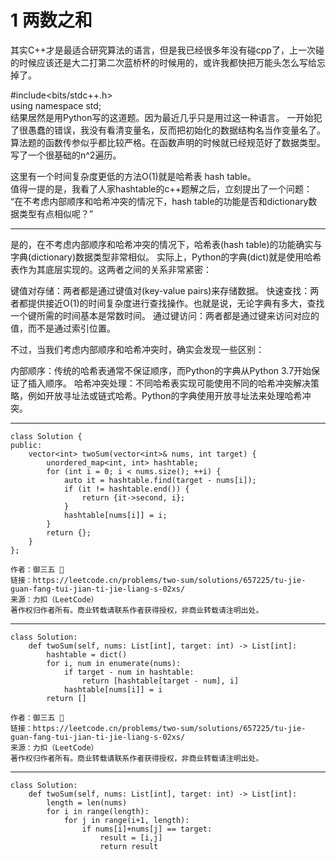 # 1 两数之和
其实C++才是最适合研究算法的语言，但是我已经很多年没有碰cpp了，上一次碰的时候应该还是大二打第二次蓝桥杯的时候用的，或许我都快把万能头怎么写给忘掉了。

#include<bits/stdc++.h>  
using namespace std;  
结果居然是用Python写的这道题。因为最近几乎只是用过这一种语言。
一开始犯了很愚蠢的错误，我没有看清变量名，反而把初始化的数据结构名当作变量名了。
算法题的函数传参似乎都比较严格。在函数声明的时候就已经规范好了数据类型。
写了一个很基础的n^2遍历。

这里有一个时间复杂度更低的方法O(1)就是哈希表 hash table。  
值得一提的是，我看了人家hashtable的c++题解之后，立刻提出了一个问题：  
“在不考虑内部顺序和哈希冲突的情况下，hash table的功能是否和dictionary数据类型有点相似呢？”  

---
是的，在不考虑内部顺序和哈希冲突的情况下，哈希表(hash table)的功能确实与字典(dictionary)数据类型非常相似。
实际上，Python的字典(dict)就是使用哈希表作为其底层实现的。这两者之间的关系非常紧密：

键值对存储：两者都是通过键值对(key-value pairs)来存储数据。
快速查找：两者都提供接近O(1)的时间复杂度进行查找操作。也就是说，无论字典有多大，查找一个键所需的时间基本是常数时间。
通过键访问：两者都是通过键来访问对应的值，而不是通过索引位置。

不过，当我们考虑内部顺序和哈希冲突时，确实会发现一些区别：

内部顺序：传统的哈希表通常不保证顺序，而Python的字典从Python 3.7开始保证了插入顺序。
哈希冲突处理：不同哈希表实现可能使用不同的哈希冲突解决策略，例如开放寻址法或链式哈希。Python的字典使用开放寻址法来处理哈希冲突。  

---
    class Solution {
    public:
        vector<int> twoSum(vector<int>& nums, int target) {
            unordered_map<int, int> hashtable;
            for (int i = 0; i < nums.size(); ++i) {
                auto it = hashtable.find(target - nums[i]);
                if (it != hashtable.end()) {
                    return {it->second, i};
                }
                hashtable[nums[i]] = i;
            }
            return {};
        }
    };

    作者：御三五 🥇
    链接：https://leetcode.cn/problems/two-sum/solutions/657225/tu-jie-guan-fang-tui-jian-ti-jie-liang-s-02xs/
    来源：力扣（LeetCode）
    著作权归作者所有。商业转载请联系作者获得授权，非商业转载请注明出处。

---

    class Solution:
        def twoSum(self, nums: List[int], target: int) -> List[int]:
            hashtable = dict()
            for i, num in enumerate(nums):
                if target - num in hashtable:
                    return [hashtable[target - num], i]
                hashtable[nums[i]] = i
            return []

    作者：御三五 🥇
    链接：https://leetcode.cn/problems/two-sum/solutions/657225/tu-jie-guan-fang-tui-jian-ti-jie-liang-s-02xs/
    来源：力扣（LeetCode）
    著作权归作者所有。商业转载请联系作者获得授权，非商业转载请注明出处。

---

    class Solution:
        def twoSum(self, nums: List[int], target: int) -> List[int]:
            length = len(nums)
            for i in range(length):
                for j in range(i+1, length):
                    if nums[i]+nums[j] == target:
                        result = [i,j]
                        return result